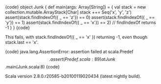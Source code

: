 {code}
object Junk {
  def main(args: Array[String]) = {
    val stack = new collection.mutable.ArrayStack[Char]
    stack ++= Seq('x', 'y', 'z')
    assert(stack.findIndexOf({ _ == 'z'}) == 0)
    assert(stack.findIndexOf({ _ == 'y'}) == 1)
    assert(stack.findIndexOf({ _ == 'x'}) == 2) // findIndexOf returns -1
  }
}
{code}

This fails, with stack.findIndexOf({ _ == 'x' }) returning -1, even though stack.last == 'x'.

{code}
java.lang.AssertionError: assertion failed
	at scala.Predef$$.assert(Predef.scala:89)
	at Junk$$.main(Junk.scala:8)
{code}

Scala version 2.8.0.r20585-b20100119020434 (latest nightly build).
